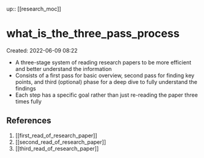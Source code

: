 up:: [[research_moc]]

# what_is_the_three_pass_process

Created: 2022-06-09 08:22

- A three-stage system of reading research papers to be more efficient and better understand the information
- Consists of a first pass for basic overview, second pass for finding key points, and third (optional) phase for a deep dive to fully understand the findings
- Each step has a specific goal rather than just re-reading the paper three times fully

## References

1. [[first_read_of_research_paper]]
2. [[second_read_of_research_paper]]
3. [[third_read_of_research_paper]]
